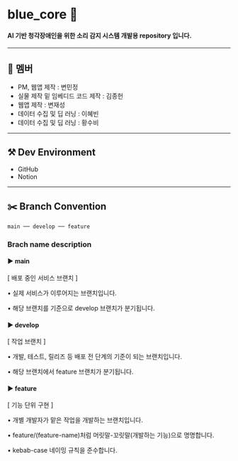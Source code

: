 # blue_core 🌊
#### AI 기반 청각장애인을 위한 소리 감지 시스템 개발용 repository 입니다.

---

## 👾 멤버
- PM, 웹앱 제작 : 변민정
- 실물 제작 밑 임베디드 코드 제작 : 김종헌
- 웹앱 제작 : 변재성
- 데이터 수집 및 딥 러닝 : 이혜빈
- 데이터 수집 및 딥 러닝 : 황수비

 ---
 
## ⚒️ Dev Environment
- GitHub
- Notion

---

## ✂️ Branch Convention

```
main ── develop ── feature
```
### Brach name	description

#### ▶️ main	

[ 배포 중인 서비스 브랜치 ]

• 실제 서비스가 이루어지는 브랜치입니다.	

• 해당 브랜치를 기준으로 develop 브랜치가 분기됩니다.	

#### ▶️ develop	

[ 작업 브랜치 ]

• 개발, 테스트, 릴리즈 등 배포 전 단계의 기준이 되는 브랜치입니다.	

• 해당 브랜치에서 feature 브랜치가 분기됩니다.	

#### ▶️ feature	

[ 기능 단위 구현 ]

• 개별 개발자가 맡은 작업을 개발하는 브랜치입니다.	

• feature/(feature-name)처럼 머릿말-꼬릿말(개발하는 기능)으로 명명합니다.	

• kebab-case 네이밍 규칙을 준수합니다.	
